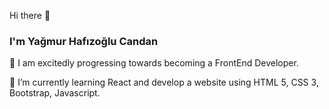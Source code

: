 Hi there 👋
### I'm Yağmur Hafızoğlu Candan

👀 I am excitedly progressing towards becoming a FrontEnd Developer.

🌱 I’m currently learning React and develop a website using HTML 5, CSS 3, Bootstrap, Javascript. 
